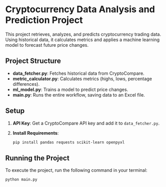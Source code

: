 # Cryptocurrency Data Analysis and Prediction Project

This project retrieves, analyzes, and predicts cryptocurrency trading data. Using historical data, it calculates metrics and applies a machine learning model to forecast future price changes.

## Project Structure

- **data_fetcher.py**: Fetches historical data from CryptoCompare.
- **metric_calculator.py**: Calculates metrics (highs, lows, percentage differences).
- **ml_model.py**: Trains a model to predict price changes.
- **main.py**: Runs the entire workflow, saving data to an Excel file.

## Setup

1. **API Key**: Get a CryptoCompare API key and add it to `data_fetcher.py`.

2. **Install Requirements**:
   ```bash
   pip install pandas requests scikit-learn openpyxl
## Running the Project

To execute the project, run the following command in your terminal:

```bash
python main.py
